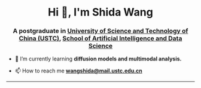 <h1 align="center">Hi 👋, I'm Shida Wang</h1>
<h3 align="center">A postgraduate in <a href="https://www.ustc.edu.cn/">University of Science and Technology of China (USTC)</a>, <a href="http://saids.ustc.edu.cn/main.htm">School of Artificial Intelligence and Data Science</a></h3>


- 🌱 I’m currently learning **diffusion models and multimodal analysis.**

- 📫 How to reach me **wangshida@mail.ustc.edu.cn**



<!-- <p>&nbsp;<img align="center" src="https://github-readme-stats.vercel.app/api?username=Sakura-522&show_icons=true&theme=vue" /></p>

![Python](https://img.shields.io/badge/Python-3776AB?style=flat&logo=Python&logoColor=white)
![C](https://img.shields.io/badge/C-ef4136?style=flat&logo=C&logoColor=white)
![C++](https://img.shields.io/badge/-C++-00599C?style=flat&logo=cplusplus)
![Jupyter Notebook](https://img.shields.io/badge/Jupyter_Notebook%20-%23F37626?style=flat&logo=Jupyter&logoColor=white)
![Wireshark](https://img.shields.io/badge/Wireshark-0072E3?style=flat&logo=wireshark&logoColor=ffffff)
![Latex](https://img.shields.io/badge/Latex-black?style=flat&logo=latex&logoColor=white)
![Markdown](https://img.shields.io/badge/-Markdown-333333?style=flat&logo=markdown)
![MySQL](https://img.shields.io/badge/MySQL-blue?style=flat&logo=mysql&logoColor=ffffff)
![HTML5](https://img.shields.io/badge/-HTML5-%23E44D27?style=flat&logo=html5&logoColor=ffffff)
![Git](https://img.shields.io/badge/-Git-%23F05032?style=flat&logo=git&logoColor=%23ffffff)
![GitHub](https://img.shields.io/badge/-GitHub-181717?style=flat&logo=github)
![VS Code](http://img.shields.io/badge/-VS%20Code-007ACC?style=flat&logo=visual-studio-code&logoColor=ffffff)
 -->

---

